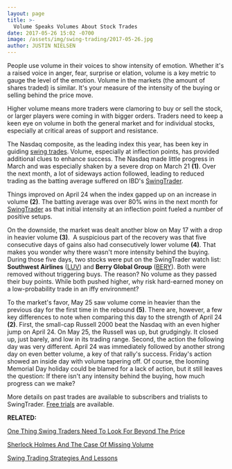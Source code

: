 ```yaml
---
layout: page
title: >-
  Volume Speaks Volumes About Stock Trades
date: 2017-05-26 15:02 -0700
image: /assets/img/swing-trading/2017-05-26.jpg
author: JUSTIN NIELSEN
---
```






People use volume in their voices to show intensity of emotion. Whether it's a raised voice in anger, fear, surprise or elation, volume is a key metric to gauge the level of the emotion. Volume in the markets (the amount of shares traded) is similar. It's your measure of the intensity of the buying or selling behind the price move.


Higher volume means more traders were clamoring to buy or sell the stock, or larger players were coming in with bigger orders. Traders need to keep a keen eye on volume in both the general market and for individual stocks, especially at critical areas of support and resistance.


The Nasdaq composite, as the leading index this year, has been key in guiding [swing trades](https://www.investors.com/ibd-university/swing-trading/). Volume, especially at inflection points, has provided additional clues to enhance success. The Nasdaq made little progress in March and was especially shaken by a severe drop on March 21 **(1)**. Over the next month, a lot of sideways action followed, leading to reduced trading as the batting average suffered on IBD's [SwingTrader](http://shop.investors.com/offer/splashresponsive.aspx?id=SwingTrader&src=A011LPH).


Things improved on April 24 when the index gapped up on an increase in volume **(2)**. The batting average was over 80% wins in the next month for [SwingTrader](http://shop.investors.com/offer/splashresponsive.aspx?id=SwingTrader&src=A011LPH) as that initial intensity at an inflection point fueled a number of positive setups.


On the downside, the market was dealt another blow on May 17 with a drop in heavier volume **(3)**.  A suspicious part of the recovery was that five consecutive days of gains also had consecutively lower volume **(4)**. That makes you wonder why there wasn't more intensity behind the buying. During those five days, two stocks were put on the SwingTrader watch list: **Southwest Airlines** ([LUV](https://research.investors.com/quote.aspx?symbol=LUV)) and **Berry Global Group** ([BERY](https://research.investors.com/quote.aspx?symbol=BERY)). Both were removed without triggering buys. The reason? No volume as they passed their buy points. While both pushed higher, why risk hard-earned money on a low-probability trade in an iffy environment?


To the market's favor, May 25 saw volume come in heavier than the previous day for the first time in the rebound **(5)**. There are, however, a few key differences to note when comparing this day to the strength of April 24 **(2)**. First, the small-cap Russell 2000 beat the Nasdaq with an even higher jump on April 24. On May 25, the Russell was up, but grudgingly. It closed up, just barely, and low in its trading range. Second, the action the following day was very different. April 24 was immediately followed by another strong day on even better volume, a key of that rally's success. Friday's action showed an inside day with volume tapering off. Of course, the looming Memorial Day holiday could be blamed for a lack of action, but it still leaves the question: If there isn't any intensity behind the buying, how much progress can we make?


More details on past trades are available to subscribers and trialists to SwingTrader. [Free trials](http://shop.investors.com/offer/splashresponsive.aspx?id=SwingTrader&src=A011LPH) are available.


**RELATED:**


[One Thing Swing Traders Need To Look For Beyond The Price](https://www.investors.com/research/swing-trading/volume-clues-complement-price-action-for-stocks/)


[Sherlock Holmes And The Case Of Missing Volume](https://www.investors.com/research/swing-trading/sherlock-holmes-and-the-case-of-missing-volume/)


[Swing Trading Strategies And Lessons](https://www.investors.com/ibd-university/swing-trading/)




